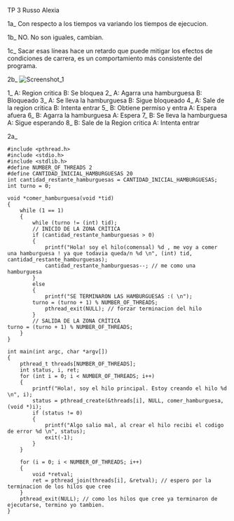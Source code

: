 TP 3
Russo Alexia

1a_ Con respecto a los tiempos va variando los tiempos de ejecucion.

1b_ NO. No son iguales, cambian.

1c_ Sacar esas líneas hace un retardo que puede mitigar los efectos de condiciones de carrera, es un comportamiento más consistente del programa.

2b_ 
![Screenshot_1](https://github.com/AleeeR12/ASO2024TPs/assets/130691034/a2b26368-79b2-4378-81b4-0ffe3ec24fbc)


1_ A: Region critica  B: Se bloquea
2_ A: Agarra una hamburguesa  B: Bloqueado
3_ A: Se lleva la hamburguesa  B: Sigue bloqueado
4_ A: Sale de la region critica  B: Intenta entrar
5_ B: Obtiene permiso y entra  A: Espera afuera 
6_ B: Agarra la hamburguesa  A: Espera
7_ B: Se lleva la hamburguesa  A: Sigue esperando
8_ B: Sale de la Region critica  A: Intenta entrar

2a_
```
#include <pthread.h>
#include <stdio.h>
#include <stdlib.h>
#define NUMBER_OF_THREADS 2
#define CANTIDAD_INICIAL_HAMBURGUESAS 20
int cantidad_restante_hamburguesas = CANTIDAD_INICIAL_HAMBURGUESAS;
int turno = 0;

void *comer_hamburguesa(void *tid)
{
    while (1 == 1)
    { 
        while (turno != (int) tid);
        // INICIO DE LA ZONA CRÍTICA
        if (cantidad_restante_hamburguesas > 0)
        {
            printf("Hola! soy el hilo(comensal) %d , me voy a comer una hamburguesa ! ya que todavia queda/n %d \n", (int) tid, cantidad_restante_hamburguesas);
            cantidad_restante_hamburguesas--; // me como una hamburguesa
        }
        else
        {
            printf("SE TERMINARON LAS HAMBURGUESAS :( \n");
        turno = (turno + 1) % NUMBER_OF_THREADS;
            pthread_exit(NULL); // forzar terminacion del hilo
        }
        // SALIDA DE LA ZONA CRÍTICA
turno = (turno + 1) % NUMBER_OF_THREADS;   
    }
}

int main(int argc, char *argv[])
{
    pthread_t threads[NUMBER_OF_THREADS];
    int status, i, ret;
    for (int i = 0; i < NUMBER_OF_THREADS; i++)
    {
        printf("Hola!, soy el hilo principal. Estoy creando el hilo %d \n", i);
        status = pthread_create(&threads[i], NULL, comer_hamburguesa, (void *)i);
        if (status != 0)
        {
            printf("Algo salio mal, al crear el hilo recibi el codigo de error %d \n", status);
            exit(-1);
        }
    }

    for (i = 0; i < NUMBER_OF_THREADS; i++)
    {
        void *retval;
        ret = pthread_join(threads[i], &retval); // espero por la terminacion de los hilos que cree
    }
    pthread_exit(NULL); // como los hilos que cree ya terminaron de ejecutarse, termino yo tambien.
}
```
